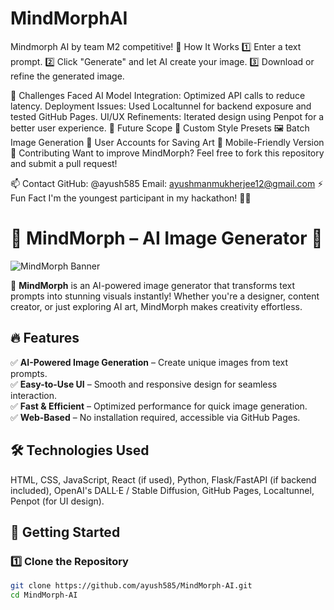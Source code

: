 # MindMorphAI
Mindmorph AI by team M2 competitive! 
🎯 How It Works
1️⃣ Enter a text prompt.
2️⃣ Click "Generate" and let AI create your image.
3️⃣ Download or refine the generated image.

🚧 Challenges Faced
AI Model Integration: Optimized API calls to reduce latency.
Deployment Issues: Used Localtunnel for backend exposure and tested GitHub Pages.
UI/UX Refinements: Iterated design using Penpot for a better user experience.
🔮 Future Scope
🎨 Custom Style Presets
🖼️ Batch Image Generation
📂 User Accounts for Saving Art
📱 Mobile-Friendly Version
🤝 Contributing
Want to improve MindMorph? Feel free to fork this repository and submit a pull request!

📫 Contact
GitHub: @ayush585
Email: ayushmanmukherjee12@gmail.com
⚡ Fun Fact
I'm the youngest participant in my hackathon! 🚀🔥







# 🌟 MindMorph – AI Image Generator 🎨  

![MindMorph Banner](your-image-url-here)  

🚀 **MindMorph** is an AI-powered image generator that transforms text prompts into stunning visuals instantly! Whether you're a designer, content creator, or just exploring AI art, MindMorph makes creativity effortless.  

## 🔥 Features  
✅ **AI-Powered Image Generation** – Create unique images from text prompts.  
✅ **Easy-to-Use UI** – Smooth and responsive design for seamless interaction.  
✅ **Fast & Efficient** – Optimized performance for quick image generation.  
✅ **Web-Based** – No installation required, accessible via GitHub Pages.  

## 🛠️ Technologies Used  
HTML, CSS, JavaScript, React (if used), Python, Flask/FastAPI (if backend included), OpenAI's DALL·E / Stable Diffusion, GitHub Pages, Localtunnel, Penpot (for UI design).  

## 🚀 Getting Started  

### **1️⃣ Clone the Repository**  
```bash
git clone https://github.com/ayush585/MindMorph-AI.git
cd MindMorph-AI
